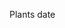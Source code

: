 Plants date
<head>
    <style>
        
           table,th,td{
                border: 1px solid;
                ;
                border-spacing: 3px;
            }
            th,td{
                width: 100px;
                padding: 20px;
                text-align: center;
            }
            th{background-color: brown;}
    </style>


    
</head>
<body>
    <form action="">
        <input type="text " name="Search query" value="Search query">
        <button type="button" onclick="alert">Go</button>
    </form>
    <table>
        <caption>addawddad</caption>
        <tr>
            <th colspan="2"></th>
            <th>Name </th>
            <th>mass</th>
            <th>dlameter</th>
            <th>denalty</th>
            <th>length of day</th>
            <th>dist</th>
            <th>mean</th>
            <th>number</th>
            <th>notes</th>
        </tr>
        <tr>
            <td rowspan="4" colspan="2">terrestial</td>
            <td></td>
            <td>mer</td>
            <td>1</td>
            <td>000</td>
            <td></td>
            <td></td>
            <td></td>
            <td></td>
            <td></td>
            

        </tr>
        <tr>
            <td></td>
            <td>mer</td>
            <td>1</td>
            <td>000</td>
            <td></td>
            <td></td>
            <td></td>
            <td></td>
            <td></td>
            

        </tr>
        <tr>
            <td></td>
            <td>mer</td>
            <td>1</td>
            <td>000</td>
            <td></td>
            <td></td>
            <td></td>
            <td></td>
            <td></td>
           

        </tr>
        <tr>
            <td></td>
            <td>mer</td>
            <td>1</td>
            <td>000</td>
            <td></td>
            <td></td>
            <td></td>
            <td></td>
            <td></td>
           

        </tr>
        <tr>
            <td rowspan="2">jovian planent </td>
            <td>gas glants </td>
            <td>1</td>
            <td>000</td>
            <td></td>
            <td></td>
            <td></td>
            <td></td>
            <td></td>
            <td></td>
            <td></td>

        </tr>
        <tr>
            <td>ice glants</td>
            <td>mer</td>
            <td>1</td>
            <td>000</td>
            <td></td>
            <td></td>
            <td></td>
            <td></td>
            <td></td>
            <td></td>

        </tr>

       <tr>
            <td colspan="2">terrestial</td>
            <td>mer</td>
            <td>1</td>
            <td>000</td>
            <td></td>
            <td></td>
            <td></td>
            <td></td>
            <td></td>
            <td></td>
           

        </tr>

    </table>

</body>
